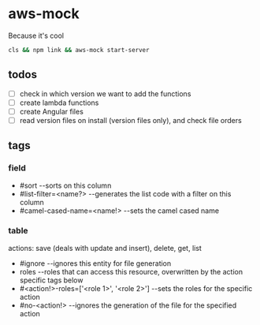 # aws-mock

Because it's cool

```sh
cls && npm link && aws-mock start-server
```
## todos

- [ ] check in which version we want to add the functions
- [ ] create lambda functions
- [ ] create Angular files
- [ ] read version files on install (version files only), and check file orders

## tags

### field

- #sort --sorts on this column
- #list-filter=<name?> --generates the list code with a filter on this column
- #camel-cased-name=<name!> --sets the camel cased name

### table

actions: save (deals with update and insert), delete, get, list

- #ignore --ignores this entity for file generation
- roles --roles that can access this resource, overwritten by the action specific tags below
- #<action!>-roles=['<role 1>', '<role 2>'] --sets the roles for the specific action
- #no-<action!> --ignores the generation of the file for the specified action